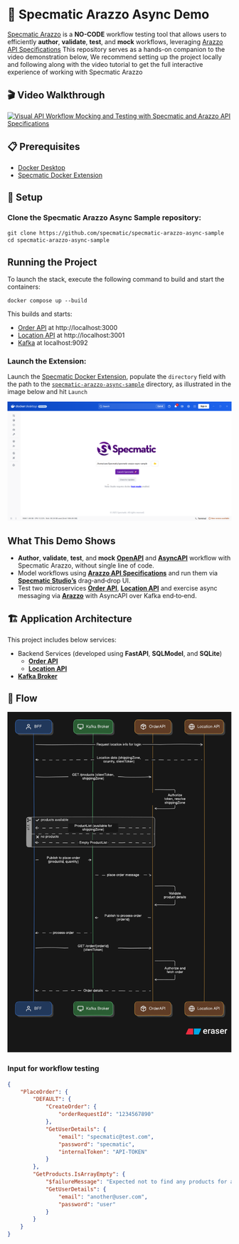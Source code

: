 # 🚀 Specmatic Arazzo Async Demo

[Specmatic Arazzo](https://hub.docker.com/extensions/specmatic/specmatic-docker-desktop-extension) is a **NO-CODE** workflow testing tool that allows users to efficiently **author**, **validate**, **test**, and **mock** workflows, leveraging [Arazzo API Specifications](https://spec.openapis.org/arazzo/latest.html)
This repository serves as a hands-on companion to the video demonstration below,
We recommend setting up the project locally and following along with the video tutorial to get the full interactive experience of working with Specmatic Arazzo

## 🎬 Video Walkthrough

[![Visual API Workflow Mocking and Testing with Specmatic and Arazzo API Specifications](https://img.youtube.com/vi/fXWzgqLdWcg/maxres1.jpg)](https://youtu.be/fXWzgqLdWcg)

## 📋 Prerequisites

- [Docker Desktop](https://www.docker.com/products/docker-desktop/)
- [Specmatic Docker Extension](https://hub.docker.com/extensions/specmatic/specmatic-docker-desktop-extension)

## 🔧 Setup

### Clone the Specmatic Arazzo Async Sample repository:
```shell
git clone https://github.com/specmatic/specmatic-arazzo-async-sample
cd specmatic-arazzo-async-sample
```

## Running the Project

To launch the stack, execute the following command to build and start the containers:

```shell
docker compose up --build
```

This builds and starts:
- [Order API](./order_api) at http://localhost:3000
- [Location API](./location_api) at http://localhost:3001
- [Kafka](https://kafka.apache.org) at localhost:9092

### Launch the Extension:
Launch the [Specmatic Docker Extension](https://hub.docker.com/extensions/specmatic/specmatic-docker-desktop-extension), populate the `directory` field with the path to the [`specmatic-arazzo-async-sample`](./) directory, as illustrated in the image below and hit `Launch`

![Specmatic Docker Extension](./assets/studio.png)

## What This Demo Shows

- **Author**, **validate**, **test**, and **mock** [**OpenAPI**](https://www.openapis.org/) and [**AsyncAPI**](https://www.asyncapi.com/) workflow with Specmatic Arazzo, without single line of code.
- Model workflows using [**Arazzo API Specifications**](https://spec.openapis.org/arazzo/latest.html) and run them via [**Specmatic Studio’s**]((https://hub.docker.com/extensions/specmatic/specmatic-docker-desktop-extension)) drag‑and‑drop UI.
- Test two microservices [**Order API**](./order_api), [**Location API**](./location_api) and exercise async messaging via [**Arazzo**](https://spec.openapis.org/arazzo/latest) with AsyncAPI over Kafka end‑to‑end.

## 🏗️ Application Architecture

This project includes below services:
- Backend Services (developed using **FastAPI**, **SQLModel**, and **SQLite**)
  - [**Order API**](./order_api)
  - [**Location API**](./location_api)
- [**Kafka Broker**](https://kafka.apache.org/)

## 📝 Flow

![Diagram](./assets/flow.svg)

### Input for workflow testing

```json
{
    "PlaceOrder": {
        "DEFAULT": {
            "CreateOrder": {
                "orderRequestId": "1234567890"
            },
            "GetUserDetails": {
                "email": "specmatic@test.com",
                "password": "specmatic",
                "internalToken": "API-TOKEN"
            }
        },
        "GetProducts.IsArrayEmpty": {
            "$failureMessage": "Expected not to find any products for another@user, as they belong to B Zone",
            "GetUserDetails": {
                "email": "another@user.com",
                "password": "user"
            }
        }
    }
}
```
